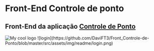 <h1>Front-End Controle de ponto</h1>
<h2>Front-End da aplicação <a href="https://github.com/DaviFT3/Controle-de-Ponto">Controle de Ponto</a> </h2>
<img src="assets/img/profile.png" alt="My cool logo"/>
![login](https://github.com/DaviFT3/Front_Controle-de-Ponto/blob/master/src/assets/img/readme/login.png)
